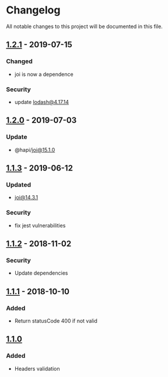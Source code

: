 # Changelog

All notable changes to this project will be documented in this file.

## [1.2.1] - 2019-07-15

### Changed

- joi is now a dependence

### Security

- update lodash@4.17.14

## [1.2.0] - 2019-07-03

### Update

- @hapi/joi@15.1.0

## [1.1.3] - 2019-06-12

### Updated

- joi@14.3.1

### Security

- fix jest vulnerabilities

## [1.1.2] - 2018-11-02

### Security

- Update dependencies

## [1.1.1] - 2018-10-10

### Added

- Return statusCode 400 if not valid

## [1.1.0]

### Added

- Headers validation

[Unreleased]: https://github.com/Palmabit-IT/lambda-joi-validator
[1.2.1]: https://github.com/Palmabit-IT/lambda-joi-validator/tree/1.2.1
[1.2.0]: https://github.com/Palmabit-IT/lambda-joi-validator/tree/1.2.0
[1.1.3]: https://github.com/Palmabit-IT/lambda-joi-validator/tree/1.1.3
[1.1.2]: https://github.com/Palmabit-IT/lambda-joi-validator/tree/1.1.2
[1.1.1]: https://github.com/Palmabit-IT/lambda-joi-validator/tree/1.1.1
[1.1.0]: https://github.com/Palmabit-IT/lambda-joi-validator/tree/1.1.0